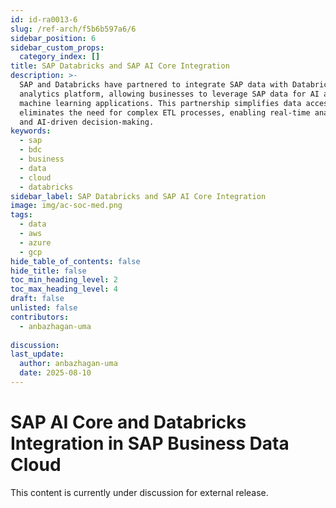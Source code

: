 ```yaml
---
id: id-ra0013-6
slug: /ref-arch/f5b6b597a6/6
sidebar_position: 6
sidebar_custom_props:
  category_index: []
title: SAP Databricks and SAP AI Core Integration
description: >-
  SAP and Databricks have partnered to integrate SAP data with Databricks AI and
  analytics platform, allowing businesses to leverage SAP data for AI and
  machine learning applications. This partnership simplifies data access and
  eliminates the need for complex ETL processes, enabling real-time analytics
  and AI-driven decision-making.
keywords:
  - sap
  - bdc
  - business
  - data
  - cloud
  - databricks
sidebar_label: SAP Databricks and SAP AI Core Integration
image: img/ac-soc-med.png
tags:
  - data
  - aws
  - azure
  - gcp
hide_table_of_contents: false
hide_title: false
toc_min_heading_level: 2
toc_max_heading_level: 4
draft: false
unlisted: false
contributors:
  - anbazhagan-uma
  
discussion: 
last_update:
  author: anbazhagan-uma
  date: 2025-08-10
---
```


# SAP AI Core and Databricks Integration in SAP Business Data Cloud
 This content is currently under discussion for external release.

